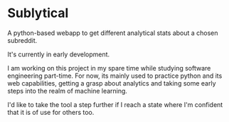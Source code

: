 # Sublytical

A python-based webapp to get different analytical stats about a chosen subreddit.

It's currently in early development.

I am working on this project in my spare time while studying software engineering part-time.
For now, its mainly used to practice python and its web capabilities, getting a grasp about analytics and taking some early steps into the realm of machine learning.

I'd like to take the tool a step further if I reach a state where I'm confident that it is of use for others too.
